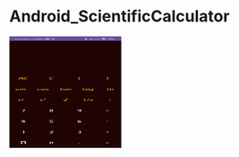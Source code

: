# Android_ScientificCalculator

<img src="https://github.com/rasel3413/Android_ScientificCalculator/blob/main/Scintific_Calc.jpeg" alt="Calculator Screenshot" width="200" height="200">
